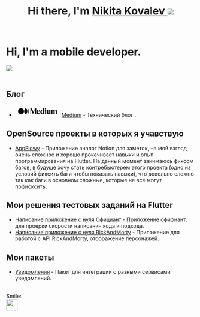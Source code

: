 
<p>
  <link rel="stylesheet" href="https://cdn.jsdelivr.net/gh/devicons/devicon@v2.12.0/devicon.min.css">

</p>  


<h1 align="center">Hi there, I'm
  <a href="" target="_blank">
    Nikita Kovalev
  </a> 
  <img
src="https://github.com/blackcater/blackcater/raw/main/images/Hi.gif" height="32" /></h1>

<br />
<!-- ds -->

# Hi, I'm a mobile developer.



<!--START_SECTION:activity-->

<!--END_SECTION:activity-->

</a>
<a href="mailto:nikita3kovalev3@gmail.com">
  <img src="https://github.com/blackcater/blackcater/raw/main/images/social-gmail.svg" height="40" />

</a>

<br />
<br />  

<i class="fa-brands fa-medium"></i>

## Блог

*  <img src="https://github.com/Medium/medium-logos/blob/master/01_Logo/01_Black/JPG/CMYK/Medium-Logo-Black-CMYK%401x.jpg" width="120" height="30"/> [Medium](https://medium.com/@nikita3kovalev3) - Технический блог .

## OpenSource проекты в которых я учавствую  

* [AppFlowy](https://github.com/AppFlowy-IO/appflowy-editor) - Приложение аналог Notion для заметок, на мой взгляд очень сложное и хорошо прокачивает навыки и опыт программирования на Flutter. На данный момент занимаюсь фиксом багов, в будуще хочу стать контребьютерем этого проекта (одно из условий фиксить баги чтобы показать навыки), что довольно сложно так как баги в основном сложные, которые не все могут пофисксить.


## Мои решения тестовых заданий на Flutter

* [Написание приложение с нуля Официант](https://github.com/Taverz/waiter_test) - Приложение офифиант, для проерки скорости написания кода и подхода.
* [Написание приложение с нуля RickAndMorty](https://github.com/Taverz/app_rickandmorty) - Приложение для работой с API RickAndMorty, отображение персонажей.

## Мои пакеты

* [Уведомления](https://github.com/Taverz/multi_notification) - Пакет для интеграции с разными сервисами уведомлений.


<br />
 Smile:
<div>
    <img src="https://cultofthepartyparrot.com/parrots/hd/githubparrot.gif" width="30" height="30"/>
</div>
</hr>

